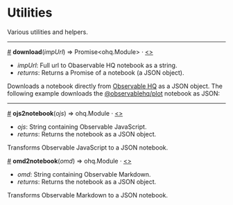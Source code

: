 # Utilities

Various utilities and helpers.

---

<a name="download" href="#download">#</a> **download**(_impUrl_) => Promise\<ohq.Module\> · [<>](https://github.com/hpcc-systems/Visualization/blob/trunk/packages/observablehq/compiler/src/util.ts "Source")

* _impUrl_:  Full url to Obaservable HQ notebook as a string.
* _returns_: Returns a Promise of a notebook (a JSON object).

Downloads a notebook directly from [Observable HQ](https://observablehq.com/) as a JSON object.  The following example downloads the [@observablehq/plot](https://observablehq.com/@observablehq/plot) notebook as JSON:

<ClientOnly>
  <hpcc-vitepress style="width:100%;height:600px">
  <hpcc-codemirror id="placeholder" mode="json" theme="dark" style="width:100%;height:100%">
  </hpcc-codemirror>
  <script type="module">
    import "@hpcc-js/wc-editor";
    import { download } from "@hpcc-js/observablehq-compiler";

    const notebook = await download("https://observablehq.com/@observablehq/plot");
    const placeholder = document.getElementById("placeholder");
    placeholder.text = JSON.stringify(notebook, undefined, 4);
  </script>
  </hpcc-vitepress>
</ClientOnly>

---

<a name="ojs2notebook" href="#ojs2notebook">#</a> **ojs2notebook**(_ojs_) => ohq.Module · [<>](https://github.com/hpcc-systems/Visualization/blob/trunk/packages/observablehq/compiler/src/util.ts "Source")

* _ojs_:  String containing Observable JavaScript.
* _returns_: Returns the notebook as a JSON object.

Transforms Observable JavaScript to a JSON notebook.

<ClientOnly>
  <hpcc-vitepress style="width:100%;height:600px">
  <hpcc-codemirror id="placeholder" mode="json" theme="dark" style="width:100%;height:100%">
  </hpcc-codemirror>
  <script type="module">
    import "@hpcc-js/wc-editor";
    import { ojs2notebook } from "@hpcc-js/observablehq-compiler";

    const notebook = ojs2notebook(`
      md\`# Simple Notebook\`
      a = 1
      b = 2
      c = a + b
      d = {
        yield 1;
        yield 2;
        yield 3;
      }

      viewof e = {
        let output = {};
        let listeners = [];
        output.value = 10;
        output.addEventListener = (listener) => listeners.push(listener);;
        output.removeEventListener = (listener) => {
          listeners = listeners.filter(l => l !== listener);
        };
        return output;
      }
    `);
    const placeholder = document.getElementById("placeholder");
    placeholder.text = JSON.stringify(notebook, undefined, 4);
  </script>
  </hpcc-vitepress>
</ClientOnly>

<a name="omd2notebook" href="#omd2notebook">#</a> **omd2notebook**(_omd_) => ohq.Module · [<>](https://github.com/hpcc-systems/Visualization/blob/trunk/packages/observablehq/compiler/src/util.ts "Source")

* _omd_:  String containing Observable Markdown.
* _returns_: Returns the notebook as a JSON object.

Transforms Observable Markdown to a JSON notebook.

<ClientOnly>
  <hpcc-vitepress style="width:100%;height:600px">
  <hpcc-codemirror id="placeholder" mode="json" theme="dark" style="width:100%;height:100%">
  </hpcc-codemirror>
  <script type="module">
    import "@hpcc-js/wc-editor";
    import { omd2notebook } from "@hpcc-js/observablehq-compiler";

    const notebook = omd2notebook(`\
      # Simple Notebook

      * Set A
      \`\`\`
      a = 1
      \`\`\`

      * Set B
      \`\`\`
      b = 2
      \`\`\`

      * Calculate c

      \`\`\`
      c = a + b
      \`\`\`
    `);
    const placeholder = document.getElementById("placeholder");
    placeholder.text = JSON.stringify(notebook, undefined, 4);
  </script>
  </hpcc-vitepress>
</ClientOnly>

